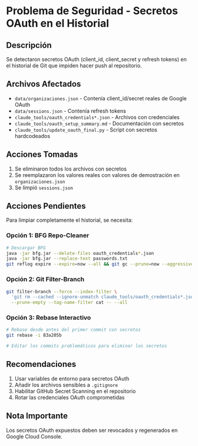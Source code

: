 # Problema de Seguridad - Secretos OAuth en el Historial

## Descripción
Se detectaron secretos OAuth (client_id, client_secret y refresh tokens) en el historial de Git que impiden hacer push al repositorio.

## Archivos Afectados
- `data/organizaciones.json` - Contenía client_id/secret reales de Google OAuth
- `data/sessions.json` - Contenía refresh tokens
- `claude_tools/oauth_credentials*.json` - Archivos con credenciales
- `claude_tools/oauth_setup_summary.md` - Documentación con secretos
- `claude_tools/update_oauth_final.py` - Script con secretos hardcodeados

## Acciones Tomadas
1. Se eliminaron todos los archivos con secretos
2. Se reemplazaron los valores reales con valores de demostración en `organizaciones.json`
3. Se limpió `sessions.json`

## Acciones Pendientes
Para limpiar completamente el historial, se necesita:

### Opción 1: BFG Repo-Cleaner
```bash
# Descargar BFG
java -jar bfg.jar --delete-files oauth_credentials*.json
java -jar bfg.jar --replace-text passwords.txt
git reflog expire --expire=now --all && git gc --prune=now --aggressive
```

### Opción 2: Git Filter-Branch
```bash
git filter-branch --force --index-filter \
  'git rm --cached --ignore-unmatch claude_tools/oauth_credentials*.json' \
  --prune-empty --tag-name-filter cat -- --all
```

### Opción 3: Rebase Interactivo
```bash
# Rebase desde antes del primer commit con secretos
git rebase -i 83a205b

# Editar los commits problemáticos para eliminar los secretos
```

## Recomendaciones
1. Usar variables de entorno para secretos OAuth
2. Añadir los archivos sensibles a `.gitignore`
3. Habilitar GitHub Secret Scanning en el repositorio
4. Rotar las credenciales OAuth comprometidas

## Nota Importante
Los secretos OAuth expuestos deben ser revocados y regenerados en Google Cloud Console.